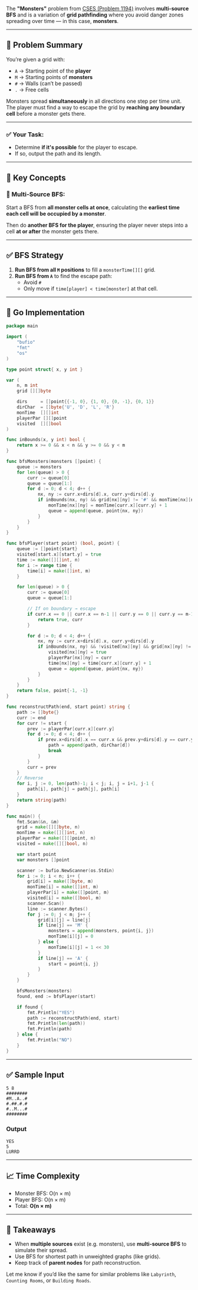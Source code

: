 The **"Monsters"** problem from [CSES (Problem 1194)](https://cses.fi/problemset/task/1194) involves **multi-source BFS** and is a variation of **grid pathfinding** where you avoid danger zones spreading over time — in this case, **monsters**.

---

## 🧟 Problem Summary

You’re given a grid with:

- `A` → Starting point of the **player**
- `M` → Starting points of **monsters**
- `#` → Walls (can’t be passed)
- `.` → Free cells

Monsters spread **simultaneously** in all directions one step per time unit. The player must find a way to escape the grid by **reaching any boundary cell** before a monster gets there.

---

### ✅ Your Task:

- Determine **if it's possible** for the player to escape.
- If so, output the path and its length.

---

## 🧠 Key Concepts

### 🔁 Multi-Source BFS:
Start a BFS from **all monster cells at once**, calculating the **earliest time each cell will be occupied by a monster**.

Then do **another BFS for the player**, ensuring the player never steps into a cell **at or after** the monster gets there.

---

## ✅ BFS Strategy

1. **Run BFS from all `M` positions** to fill a `monsterTime[][]` grid.
2. **Run BFS from `A`** to find the escape path:
   - Avoid `#`
   - Only move if `time[player] < time[monster]` at that cell.

---

## 🔧 Go Implementation

```go
package main

import (
	"bufio"
	"fmt"
	"os"
)

type point struct{ x, y int }

var (
	n, m int
	grid [][]byte

	dirs     = []point{{-1, 0}, {1, 0}, {0, -1}, {0, 1}}
	dirChar  = []byte{'U', 'D', 'L', 'R'}
	monTime  [][]int
	playerPar [][]point
	visited  [][]bool
)

func inBounds(x, y int) bool {
	return x >= 0 && x < n && y >= 0 && y < m
}

func bfsMonsters(monsters []point) {
	queue := monsters
	for len(queue) > 0 {
		curr := queue[0]
		queue = queue[1:]
		for d := 0; d < 4; d++ {
			nx, ny := curr.x+dirs[d].x, curr.y+dirs[d].y
			if inBounds(nx, ny) && grid[nx][ny] != '#' && monTime[nx][ny] > monTime[curr.x][curr.y]+1 {
				monTime[nx][ny] = monTime[curr.x][curr.y] + 1
				queue = append(queue, point{nx, ny})
			}
		}
	}
}

func bfsPlayer(start point) (bool, point) {
	queue := []point{start}
	visited[start.x][start.y] = true
	time := make([][]int, n)
	for i := range time {
		time[i] = make([]int, m)
	}

	for len(queue) > 0 {
		curr := queue[0]
		queue = queue[1:]

		// If on boundary → escape
		if curr.x == 0 || curr.x == n-1 || curr.y == 0 || curr.y == m-1 {
			return true, curr
		}

		for d := 0; d < 4; d++ {
			nx, ny := curr.x+dirs[d].x, curr.y+dirs[d].y
			if inBounds(nx, ny) && !visited[nx][ny] && grid[nx][ny] != '#' && time[curr.x][curr.y]+1 < monTime[nx][ny] {
				visited[nx][ny] = true
				playerPar[nx][ny] = curr
				time[nx][ny] = time[curr.x][curr.y] + 1
				queue = append(queue, point{nx, ny})
			}
		}
	}
	return false, point{-1, -1}
}

func reconstructPath(end, start point) string {
	path := []byte{}
	curr := end
	for curr != start {
		prev := playerPar[curr.x][curr.y]
		for d := 0; d < 4; d++ {
			if prev.x+dirs[d].x == curr.x && prev.y+dirs[d].y == curr.y {
				path = append(path, dirChar[d])
				break
			}
		}
		curr = prev
	}
	// Reverse
	for i, j := 0, len(path)-1; i < j; i, j = i+1, j-1 {
		path[i], path[j] = path[j], path[i]
	}
	return string(path)
}

func main() {
	fmt.Scan(&n, &m)
	grid = make([][]byte, n)
	monTime = make([][]int, n)
	playerPar = make([][]point, n)
	visited = make([][]bool, n)

	var start point
	var monsters []point

	scanner := bufio.NewScanner(os.Stdin)
	for i := 0; i < n; i++ {
		grid[i] = make([]byte, m)
		monTime[i] = make([]int, m)
		playerPar[i] = make([]point, m)
		visited[i] = make([]bool, m)
		scanner.Scan()
		line := scanner.Bytes()
		for j := 0; j < m; j++ {
			grid[i][j] = line[j]
			if line[j] == 'M' {
				monsters = append(monsters, point{i, j})
				monTime[i][j] = 0
			} else {
				monTime[i][j] = 1 << 30
			}
			if line[j] == 'A' {
				start = point{i, j}
			}
		}
	}

	bfsMonsters(monsters)
	found, end := bfsPlayer(start)

	if found {
		fmt.Println("YES")
		path := reconstructPath(end, start)
		fmt.Println(len(path))
		fmt.Println(path)
	} else {
		fmt.Println("NO")
	}
}
```

---

## ✅ Sample Input

```
5 8
########
#M..A..#
#.##.#.#
#..M...#
########
```

### Output
```
YES
5
LURRD
```

---

## 📈 Time Complexity

- Monster BFS: O(n × m)
- Player BFS: O(n × m)
- Total: **O(n × m)**

---

## 🎯 Takeaways

- When **multiple sources** exist (e.g. monsters), use **multi-source BFS** to simulate their spread.
- Use BFS for shortest path in unweighted graphs (like grids).
- Keep track of **parent nodes** for path reconstruction.

Let me know if you’d like the same for similar problems like `Labyrinth`, `Counting Rooms`, or `Building Roads`.
